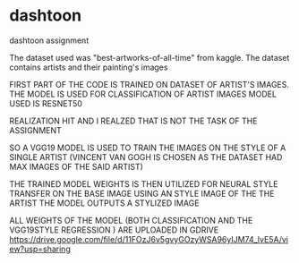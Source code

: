 # dashtoon
dashtoon assignment

The dataset used was "best-artworks-of-all-time" from kaggle.
The dataset contains artists and their painting's images


FIRST PART OF THE CODE IS TRAINED ON DATASET OF ARTIST'S IMAGES.
THE MODEL IS USED FOR CLASSIFICATION OF ARTIST IMAGES
MODEL USED IS RESNET50

REALIZATION HIT AND I REALZED THAT IS NOT THE TASK OF THE ASSIGNMENT 

SO A VGG19 MODEL IS USED TO TRAIN THE IMAGES ON THE STYLE OF A SINGLE ARTIST (VINCENT VAN GOGH IS CHOSEN AS THE DATASET HAD MAX IMAGES OF THE SAID ARTIST)

THE TRAINED MODEL WEIGHTS IS THEN UTILIZED FOR NEURAL STYLE TRANSFER 
ON THE BASE IMAGE USING AN STYLE IMAGE OF THE THE ARTIST 
THE MODEL OUTPUTS A STYLIZED IMAGE 

ALL WEIGHTS OF THE MODEL (BOTH CLASSIFICATION AND THE VGG19STYLE REGRESSION ) ARE UPLOADED IN GDRIVE 
https://drive.google.com/file/d/11FOzJ6v5gvyGOzyWSA96yIJM74_lvE5A/view?usp=sharing

